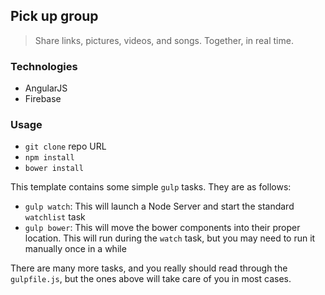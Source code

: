 ## Pick up group

> Share links, pictures, videos, and songs. Together, in real time.

### Technologies

- AngularJS
- Firebase

### Usage

- `git clone` repo URL
- `npm install`
- `bower install`

This template contains some simple `gulp` tasks. They are as follows:


- `gulp watch`: This will launch a Node Server and start the standard `watchlist` task
- `gulp bower`: This will move the bower components into their proper location. This will run during the `watch` task, but you may need to run it manually once in a while

There are many more tasks, and you really should read through the `gulpfile.js`, but the ones above will take care of you in most cases.

